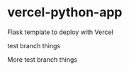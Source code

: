 # vercel-python-app

Flask template to deploy with Vercel

test branch things

More test branch things
